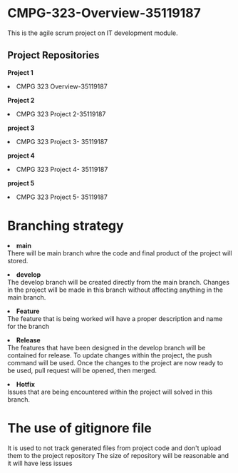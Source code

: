 # CMPG-323-Overview-35119187
This is the agile scrum project on IT development module.

## Project Repositories

<b> Project 1 </b>
<li> CMPG 323 Overview-35119187 </li>

<b> Project 2 </b> 
<li> CMPG 323 Project 2-35119187 </li>

<b> project 3 </b>
<li> CMPG 323 Project 3- 35119187 </li>

<b> project 4 </b>
<li> CMPG 323 Project 4- 35119187 </li>

<b> project 5 </b>
<li> CMPG 323 Project 5- 35119187 </li>

# Branching strategy

<b><li>main</b></li>
There will be main branch whre the code and final product of the project will stored.

<b><li>develop</b></li>
The develop branch will be created directly from the main branch. 
Changes in the project will be made in this branch without affecting anything in the main branch.
 
<b><li>Feature</b></li>
The feature that is being worked will have a proper description and name for the branch

<b><li>Release</b></li>
The features that have been designed in the develop branch will be contained for release.
To update changes within the project, the push command will be used.
Once the changes to the project are now ready to be used, pull request will be opened, then merged.

<b><li>Hotfix</b></li>
Issues that are being encountered within the project will solved in this branch.

# The use of gitignore file

It is used to not track generated files from project code  and don't upload them to the project repository
The size of repository will be reasonable and it will have less issues
